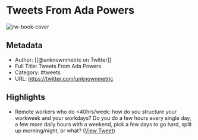 # Tweets From Ada Powers

![rw-book-cover](https://pbs.twimg.com/profile_images/1727946108020662272/HAra2rT6.jpg)

## Metadata
- Author: [[@unknownmetric on Twitter]]
- Full Title: Tweets From Ada Powers
- Category: #tweets
- URL: https://twitter.com/unknownmetric

## Highlights
- Remote workers who do <40hrs/week: how do you structure your workweek and your workdays? Do you do a few hours every single day, a few more daily hours with a weekend, pick a few days to go hard, split up morning/night, or what? ([View Tweet](https://twitter.com/unknownmetric/status/1328088086820114439))
